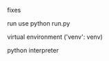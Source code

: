 fixes <br>

run use python run.py <br>

virtual environment ('venv': venv) <br>

python interpreter <br>
